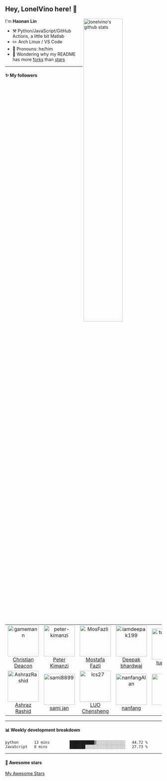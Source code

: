 ## Hey, LonelVino here! :wave:

<img align="right" alt="lonelvino's github stats" width="50%" src="https://github-readme-stats.vercel.app/api?username=LonelVino&show_icons=true">

I'm **Haonan** **Lin**

-   :hammer_and_pick: Python/JavaScript/GitHub Actions, a little bit Matlab 
-   :pencil2: Arch Linux / VS Code
-   :man: Pronouns: he/him
-   :thinking: Wondering why my README has more [forks](https://github.com/lonelvino/lonelvino/network/members) than [stars](https://github.com/lonelvino/lonelvino/stargazers)

---

#### :sparkles: My followers

<!--START_SECTION:top-followers-->
<table>
  <tr>
    <td align="center">
      <a href="https://github.com/gamemann">
        <img src="https://avatars2.githubusercontent.com/u/6509565" width="100px;" alt="gamemann"/>
      </a>
      <br />
      <a href="https://github.com/gamemann">Christian Deacon</a>
    </td>
    <td align="center">
      <a href="https://github.com/peter-kimanzi">
        <img src="https://avatars2.githubusercontent.com/u/71552773" width="100px;" alt="peter-kimanzi"/>
      </a>
      <br />
      <a href="https://github.com/peter-kimanzi">Peter Kimanzi</a>
    </td>
    <td align="center">
      <a href="https://github.com/MosFazli">
        <img src="https://avatars2.githubusercontent.com/u/69136464" width="100px;" alt="MosFazli"/>
      </a>
      <br />
      <a href="https://github.com/MosFazli">Mostafa Fazli</a>
    </td>
    <td align="center">
      <a href="https://github.com/iamdeepak199">
        <img src="https://avatars2.githubusercontent.com/u/80276722" width="100px;" alt="iamdeepak199"/>
      </a>
      <br />
      <a href="https://github.com/iamdeepak199">Deepak bhardwaj</a>
    </td>
    <td align="center">
      <a href="https://github.com/tupokraju">
        <img src="https://avatars2.githubusercontent.com/u/105707216" width="100px;" alt="tupokraju"/>
      </a>
      <br />
      <a href="https://github.com/tupokraju">tupokraju</a>
    </td>
    <td align="center">
      <a href="https://github.com/VarunBanka">
        <img src="https://avatars2.githubusercontent.com/u/88031057" width="100px;" alt="VarunBanka"/>
      </a>
      <br />
      <a href="https://github.com/VarunBanka">Varun Banka</a>
    </td>
    <td align="center">
      <a href="https://github.com/horizonvert98">
        <img src="https://avatars2.githubusercontent.com/u/117667761" width="100px;" alt="horizonvert98"/>
      </a>
      <br />
      <a href="https://github.com/horizonvert98">horizonvert98</a>
    </td>
  </tr>
  <tr>
    <td align="center">
      <a href="https://github.com/AshrazRashid">
        <img src="https://avatars2.githubusercontent.com/u/22600807" width="100px;" alt="AshrazRashid"/>
      </a>
      <br />
      <a href="https://github.com/AshrazRashid">Ashraz Rashid</a>
    </td>
    <td align="center">
      <a href="https://github.com/sami8899">
        <img src="https://avatars2.githubusercontent.com/u/115140047" width="100px;" alt="sami8899"/>
      </a>
      <br />
      <a href="https://github.com/sami8899">sami jan</a>
    </td>
    <td align="center">
      <a href="https://github.com/lcs27">
        <img src="https://avatars2.githubusercontent.com/u/73965032" width="100px;" alt="lcs27"/>
      </a>
      <br />
      <a href="https://github.com/lcs27">LUO Chensheng</a>
    </td>
    <td align="center">
      <a href="https://github.com/nanfangAlan">
        <img src="https://avatars2.githubusercontent.com/u/36793172" width="100px;" alt="nanfangAlan"/>
      </a>
      <br />
      <a href="https://github.com/nanfangAlan">nanfang</a>
    </td>
    <td align="center">
      <a href="https://github.com/ulfz">
        <img src="https://avatars2.githubusercontent.com/u/100300554" width="100px;" alt="ulfz"/>
      </a>
      <br />
      <a href="https://github.com/ulfz">ulfz</a>
    </td>
    <td align="center">
      <a href="https://github.com/Texive">
        <img src="https://avatars2.githubusercontent.com/u/83424417" width="100px;" alt="Texive"/>
      </a>
      <br />
      <a href="https://github.com/Texive">Texive</a>
    </td>
  </tr>
</table>
<!--END_SECTION:top-followers-->

---

#### :bar_chart: Weekly development breakdown

<!--START_SECTION:waka-->
```text
python       13 mins         ███████████▒░░░░░░░░░░░░░   44.72 % 
JavaScript   8 mins          ███████░░░░░░░░░░░░░░░░░░   27.73 % 
```
<!--END_SECTION:waka-->

---

#### :star2: Awesome stars

[My Awesome Stars](AWESOME-STARS.md)
